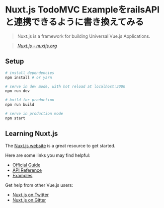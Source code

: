 # Nuxt.js TodoMVC ExampleをrailsAPIと連携できるように書き換えてみる

> Nuxt.js is a framework for building Universal Vue.js Applications.

> _[Nuxt.js - nuxtjs.org](https://nuxtjs.org)_

## Setup

```bash
# install dependencies
npm install # or yarn

# serve in dev mode, with hot reload at localhost:3000
npm run dev

# build for production
npm run build

# serve in production mode
npm start
```

## Learning Nuxt.js

The [Nuxt.js website](https://nuxtjs.org/) is a great resource to get started.

Here are some links you may find helpful:

* [Official Guide](https://nuxtjs.org/guide)
* [API Reference](https://nuxtjs.org/api)
* [Examples](https://nuxtjs.org/examples)

Get help from other Vue.js users:

* [Nuxt.js on Twitter](https://twitter.com/nuxt_js)
* [Nuxt.js on Gitter](https://gitter.im/nuxt/nuxt.js)
